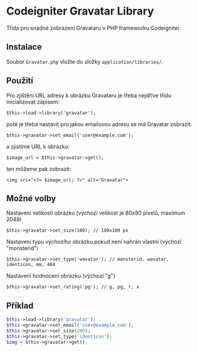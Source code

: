 # Codeigniter Gravatar Library
Třída pro snadné zobrazení Gravataru v PHP frameworku Codeigniter.



## Instalace
Soubor `Gravatar.php` vložte do složky `application/libraries/`.



## Použití
Pro zjištění URL adresy k obrázku Gravataru je třeba nejdříve třídu inicializovat zápisem:

`$this->load->library('gravatar');`



poté je třeba nastavit pro jakou emailovou adresu se má Gravatar zobrazit:

`$this->gravatar->set_email('user@example.com');`



a zjistíme URL k obrázku:

`$image_url = $this->gravatar->get();`



ten můžeme pak zobrazit:

`<img src="<?= $image_url; ?>" alt="Gravatar">`



## Možné volby
Nastavení velikosti obrázku (výchozí velikost je 80x80 pixelů, maximum 2048)

`$this->gravatar->set_size(100); // 100x100 px`



Nastavení typu výchozího obrázku pokud není nahrán vlastní (výchozí "monsterid")

`$this->gravatar->set_type('wavatar'); // monsterid, wavatar, identicon, mm, 404`



Nastavení hodnocení obrázku (výchozí "g")

`$this->gravatar->set_rating('pg'); // g, pg, r, x`



## Příklad
```php
$this->load->library('gravatar');
$this->gravatar->set_email('user@example.com');
$this->gravatar->set_size(200);
$this->gravatar->set_type('identicon');
$img = $this->gravatar->get();
```
